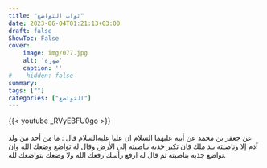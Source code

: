 ```yaml
---
title: "ثواب التواضع"
date: 2023-06-04T01:21:13+03:00
draft: false
ShowToc: False
cover:
    image: img/077.jpg
    alt: 'صورة'
    caption: ''
#    hidden: false
summary: 
tags: [""]
categories: ["التواضع"]
---
```

{{< youtube _RVyEBFU0go >}}  
 <br>
عن جعفر بن محمد عن أبيه عليهما
السلام ان عليا عليه‌السلام قال : ما من أحد من ولد آدم إلا وناصيته
بيد ملك فان تكبر جذبه بناصيته إلى الأرض وقال له تواضع وضعك الله
وان تواضع جذبه بناصيته ثم قال له ارفع رأسك رفعك الله ولا وضعك
بتواضعك لله.


